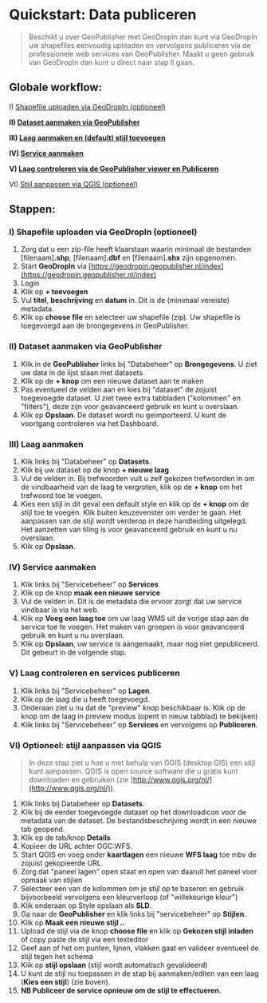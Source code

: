 # Quickstart: Data publiceren

>Beschikt u over GeoPublisher met GeoDropIn dan kunt via GeoDropIn uw shapefiles eenvoudig uploaden en vervolgens publiceren via de professionele web services van GeoPublisher. Maakt u geen gebruik van GeoDropIn dan kunt u direct naar stap II gaan.

## Globale workflow:

I) [Shapefile uploaden via GeoDropIn (optioneel)](#shapefiles) 

**II) [Dataset aanmaken via GeoPublisher](#datasets)**

**III) [Laag aanmaken en (default) stijl toevoegen](#lagen)** 

**IV) [Service aanmaken](#services)**

**V) [Laag controleren via de GeoPublisher viewer en Publiceren](#publiceren)**

VI) [Stijl aanpassen via QGIS (optioneel)](#qgis)

## Stappen:
### <a name="shapefiles"></a> I) Shapefile uploaden via GeoDropIn (optioneel)

1. Zorg dat u een zip-file heeft klaarstaan waarin minimaal de bestanden [filenaam]<b>.shp</b>, [filenaam]<b>.dbf</b>  en [filenaam]<b>.shx</b> zijn opgenomen.
2. Start **GeoDropIn** via [https://geodropin.geopublisher.nl/index](https://geodropin.geopublisher.nl/index)
3. Login
4. Klik op **+ toevoegen**
5. Vul **titel**, **beschrijving** en **datum** in. Dit is de (minimaal vereiste) metadata.
6. Klik op **choose file** en selecteer uw shapefile (zip). Uw shapefile is toegevoegd aan de brongegevens in GeoPublisher.

###  <a name="datasets"></a> II) Dataset aanmaken via GeoPublisher

1. Klik in de **GeoPublisher** links bij "Databeheer" op **Brongegevens**. U ziet uw data in de lijst staan met datasets
2. Klik op de **+ knop** om een nieuwe dataset aan te maken
3. Pas eventueel de velden aan en kies bij "dataset" de zojuist toegevoegde dataset. U ziet twee extra tabbladen ("kolommen" en "filters"), deze zijn voor geavanceerd gebruik en kunt u overslaan.
4. Klik op **Opslaan**. De dataset wordt nu geïmporteerd. U kunt de voortgang controleren via het Dashboard.

### <a name="lagen"></a> III) Laag aanmaken

1. Klik links bij "Databeheer" op **Datasets**.
2. Klik bij uw dataset op de knop **+ nieuwe laag**
3. Vul de velden in. Bij trefwoorden vult u zelf gekozen trefwoorden in om de vindbaarheid van de laag te vergroten, klik op de **+ knop** om het trefwoord toe te voegen. 
4. Kies een stijl in dit geval een default style en klik op de **+ knop** om de stijl toe te voegen. Klik buiten keuzevenster om verder te gaan. Het aanpassen van de stijl wordt verderop in deze handleiding uitgelegd. Het aanzetten van tiling is voor geavanceerd gebruik en kunt u nu overslaan.
5. Klik op **Opslaan**.

### <a name="services"></a> IV) Service aanmaken

1. Klik links bij "Servicebeheer" op **Services**
2. Klik op de knop **maak een nieuwe service**
3. Vul de velden in. Dit is de metadata die ervoor zorgt dat uw service vindbaar is via het web.
4. Klik op **Voeg een laag toe** om uw laag WMS uit de vorige stap aan de service toe te voegen. Het maken van groepen is voor geavanceerd gebruik en kunt u nu overslaan.
5. Klik op **Opslaan**, uw service is aangemaakt, maar nog niet gepubliceerd. Dit gebeurt in de volgende stap.

### <a name="publiceren"></a> V) Laag controleren en services publiceren

1. Klik links bij "Servicebeheer" op **Lagen**.
2. Klik op de laag die u heeft toegevoegd.
3. Onderaan ziet u nu dat de "preview" knop beschikbaar is. Klik op de knop om de laag in preview modus (opent in nieuw tabblad) te bekijken)
4. Klik links bij "Servicebeheer" op **Services** en vervolgens op **Publiceren**.  

### <a name="qgis"></a> VI) Optioneel: stijl aanpassen via QGIS

> In deze stap ziet u hoe u met behulp van GGIS (desktop GIS) een stijl kunt aanpassen. QGIS is open source software die u gratis kunt downloaden en gebruiken (zie [http://www.qgis.org/nl/](http://www.qgis.org/nl/)).

1. Klik links bij Databeheer op **Datasets**.
2. Klik bij de eerder toegevoegde dataset op het downloadicon voor de metadata van de dataset. De bestandsbeschrijving wordt in een nieuwe tab geopend.
3. Klik op de tab/knop **Details**
4. Kopieer de URL achter OGC:WFS. 
5. Start QGIS en voeg onder **kaartlagen** een nieuwe **WFS laag** toe mbv de zojuist gekopieerde URL. 
6. Zorg dat "paneel lagen" open staat en open van daaruit het paneel voor opmaak van stijlen 
7. Selecteer een van de kolommen om je stijl op te baseren en gebruik bijvoorbeeld vervolgens een kleurverloop (of "willekeurige kleur")
8. Klik onderaan op Style opslaan als **SLD**.
9. Ga naar de **GeoPublisher** en klik links bij "servicebeheer" op **Stijlen**.
10. Klik op **Maak een nieuwe stijl ..**
11. Upload de stijl via de knop **choose file** en klik op **Gekozen stijl inladen** of copy paste de stijl via een texteditor
12. Geef aan of het om punten, lijnen, vlakken gaat en valideer eventueel de stijl tegen het schema
13. Klik op **stijl opslaan** (stijl wordt automatisch gevalideerd)
14. U kunt de stijl nu toepassen in de stap bij aanmaken/editen van een laag (<b>Kies een stijl</b>) (zie boven).  
15. **NB Publiceer de service opnieuw om de stijl te effectueren.** 
